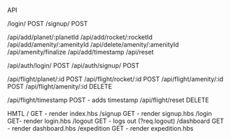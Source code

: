 API
<!-- !!!! add /api/ -->
/login/ POST
/signup/ POST

/api/add/planet/:planetId
/api/add/rocket/:rocketId
/api/add/amenity/:amenityId
/api/delete/amenity/:amenityId
/api/amenity/finalize
/api/add/timestamp
/api/reset

<!-- !! -->

/api/auth/login/ POST
/api/auth/signup/ POST

/api/flight/planet/:id POST
/api/flight/rocket/:id POST
/api/flight/amenity/:id POST
/api/flight/amenity/:id DELETE
<!-- * /api/amenity/finalize POST -->
/api/flight/timestamp POST - adds timestamp
/api/flight/reset DELETE
<!-- !! -->

HMTL
/ GET - render index.hbs
/signup GET - render signup.hbs
/login GET- render login.hbs
/logout GET - logs out (?req.logout)
/dashboard  GET - render dashboard.hbs
/expedition GET - render expedition.hbs


